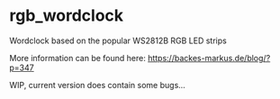 rgb_wordclock
=============

Wordclock based on the popular WS2812B RGB LED strips

More information can be found here: https://backes-markus.de/blog/?p=347

WIP, current version does contain some bugs...
